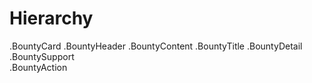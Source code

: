 Hierarchy
=============

.BountyCard
  .BountyHeader
  .BountyContent
    .BountyTitle
    .BountyDetail
    .BountySupport    
  .BountyAction